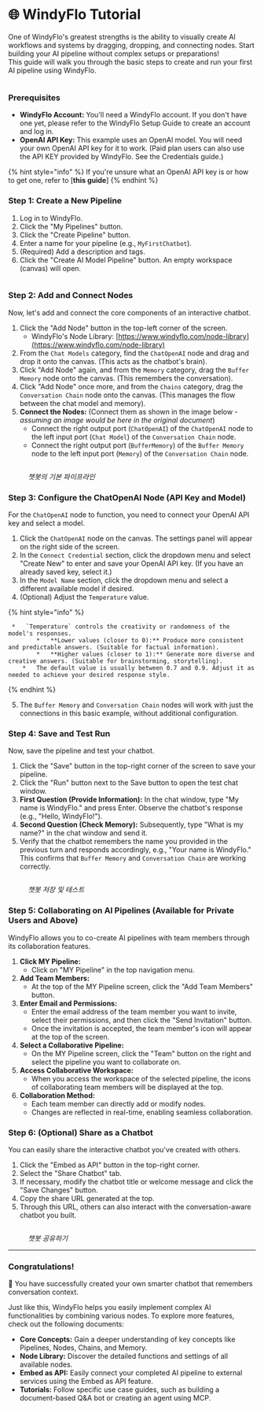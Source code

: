 # 🌐 WindyFlo Tutorial

One of WindyFlo's greatest strengths is the ability to visually create AI workflows and systems by dragging, dropping, and connecting nodes. Start building your AI pipeline without complex setups or preparations!\
This guide will walk you through the basic steps to create and run your first AI pipeline using WindyFlo.

<figure><img src="https://gitbookio.github.io/onboarding-template-images/quickstart-hero.png" alt=""><figcaption></figcaption></figure>

### Prerequisites

* **WindyFlo Account:** You'll need a WindyFlo account. If you don't have one yet, please refer to the WindyFlo Setup Guide to create an account and log in.
* **OpenAI API Key:** This example uses an OpenAI model. You will need your own OpenAI API key for it to work. (Paid plan users can also use the API KEY provided by WindyFlo. See the Credentials guide.)

{% hint style="info" %}
If you're unsure what an OpenAI API key is or how to get one, refer to \[**this guide**]
{% endhint %}

### Step 1: Create a New Pipeline

1. Log in to WindyFlo.
2. Click the "My Pipelines" button.
3. Click the "Create Pipeline" button.
4. Enter a name for your pipeline (e.g., `MyFirstChatbot`).
5. (Required) Add a description and tags.
6. Click the "Create AI Model Pipeline" button. An empty workspace (canvas) will open.

<div data-full-width="false"><figure><img src="https://gitbookio.github.io/onboarding-template-images/quickstart-import.png" alt=""><figcaption></figcaption></figure></div>

### Step 2: Add and Connect Nodes

Now, let's add and connect the core components of an interactive chatbot.

1. Click the "Add Node" button in the top-left corner of the screen.
   * WindyFlo's Node Library: [https://www.windyflo.com/node-library](https://www.windyflo.com/node-library)
2. From the `Chat Models` category, find the `ChatOpenAI` node and drag and drop it onto the canvas. (This acts as the chatbot's brain).
3. Click "Add Node" again, and from the `Memory` category, drag the `Buffer Memory` node onto the canvas. (This remembers the conversation).
4. Click "Add Node" once more, and from the `Chains` category, drag the `Conversation Chain` node onto the canvas. (This manages the flow between the chat model and memory).
5. **Connect the Nodes:** (Connect them as shown in the image below - _assuming an image would be here in the original document_)
   * Connect the right output port (`ChatOpenAI`) of the `ChatOpenAI` node to the left input port (`Chat Model`) of the `Conversation Chain` node.
   * Connect the right output port (`BufferMemory`) of the `Buffer Memory` node to the left input port (`Memory`) of the `Conversation Chain` node.

<figure><img src="https://gitbookio.github.io/onboarding-template-images/quickstart-import.png" alt=""><figcaption><p><em>챗봇의 기본 파이프라인</em></p></figcaption></figure>

### Step 3: Configure the ChatOpenAI Node (API Key and Model)

For the `ChatOpenAI` node to function, you need to connect your OpenAI API key and select a model.

1. Click the `ChatOpenAI` node on the canvas. The settings panel will appear on the right side of the screen.
2. In the `Connect Credential` section, click the dropdown menu and select "Create New" to enter and save your OpenAI API key. (If you have an already saved key, select it.)
3. In the `Model Name` section, click the dropdown menu and select a different available model if desired.
4. (Optional) Adjust the `Temperature` value.

{% hint style="info" %}
```
 *   `Temperature` controls the creativity or randomness of the model's responses.
        *   **Lower values (closer to 0):** Produce more consistent and predictable answers. (Suitable for factual information).
        *   **Higher values (closer to 1):** Generate more diverse and creative answers. (Suitable for brainstorming, storytelling).
    *   The default value is usually between 0.7 and 0.9. Adjust it as needed to achieve your desired response style.
```
{% endhint %}

5. The `Buffer Memory` and `Conversation Chain` nodes will work with just the connections in this basic example, without additional configuration.

### Step 4: Save and Test Run

Now, save the pipeline and test your chatbot.

1. Click the "Save" button in the top-right corner of the screen to save your pipeline.
2. Click the "Run" button next to the Save button to open the test chat window.
3. **First Question (Provide Information):** In the chat window, type "My name is WindyFlo." and press Enter. Observe the chatbot's response (e.g., "Hello, WindyFlo!").
4. **Second Question (Check Memory):** Subsequently, type "What is my name?" in the chat window and send it.
5. Verify that the chatbot remembers the name you provided in the previous turn and responds accordingly, e.g., "Your name is WindyFlo." This confirms that `Buffer Memory` and `Conversation Chain` are working correctly.

<figure><img src="https://gitbookio.github.io/onboarding-template-images/quickstart-import.png" alt=""><figcaption><p><em>챗봇 저장 및 테스트</em></p></figcaption></figure>

### Step 5: Collaborating on AI Pipelines (Available for Private Users and Above)

WindyFlo allows you to co-create AI pipelines with team members through its collaboration features.

1. **Click MY Pipeline:**
   * Click on "MY Pipeline" in the top navigation menu.
2. **Add Team Members:**
   * At the top of the MY Pipeline screen, click the "Add Team Members" button.
3. **Enter Email and Permissions:**
   * Enter the email address of the team member you want to invite, select their permissions, and then click the "Send Invitation" button.
   * Once the invitation is accepted, the team member's icon will appear at the top of the screen.
4. **Select a Collaborative Pipeline:**
   * On the MY Pipeline screen, click the "Team" button on the right and select the pipeline you want to collaborate on.
5. **Access Collaborative Workspace:**
   * When you access the workspace of the selected pipeline, the icons of collaborating team members will be displayed at the top.
6. **Collaboration Method:**
   * Each team member can directly add or modify nodes.
   * Changes are reflected in real-time, enabling seamless collaboration.

### Step 6: (Optional) Share as a Chatbot

You can easily share the interactive chatbot you've created with others.

1. Click the "Embed as API" button in the top-right corner.
2. Select the "Share Chatbot" tab.
3. If necessary, modify the chatbot title or welcome message and click the "Save Changes" button.
4. Copy the share URL generated at the top.
5. Through this URL, others can also interact with the conversation-aware chatbot you built.

<figure><img src="https://gitbookio.github.io/onboarding-template-images/quickstart-import.png" alt=""><figcaption><p><em>챗봇 공유하기</em></p></figcaption></figure>

***

### Congratulations!

🎉 You have successfully created your own smarter chatbot that remembers conversation context.

Just like this, WindyFlo helps you easily implement complex AI functionalities by combining various nodes. To explore more features, check out the following documents:

* **Core Concepts:** Gain a deeper understanding of key concepts like Pipelines, Nodes, Chains, and Memory.
* **Node Library:** Discover the detailed functions and settings of all available nodes.
* **Embed as API:** Easily connect your completed AI pipeline to external services using the Embed as API feature.
* **Tutorials:** Follow specific use case guides, such as building a document-based Q\&A bot or creating an agent using MCP.
